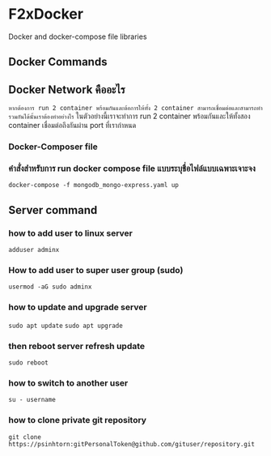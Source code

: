 # F2xDocker
Docker and docker-compose file libraries

## Docker Commands
## Docker Network คืออะไร
`หากต้องการ run 2 container พร้อมกันและต้อการให้ทั้ง 2 container สามารถเชื่อมต่อและสามารถทำรวมกันได้นั้นเราต้องทำอย่างไร`
ในตัวอย่างนี้เราจะทำการ run 2 container พร้อมกันและให้ทั้งสอง container เชื่อมต่อถึงกันผ่าน port ที่เรากำหนด

### Docker-Composer file 

### คำสั่งสำหรับการ run docker compose file แบบระบุชื่อไฟล์แบบเฉพาะเจาะจง
`docker-compose -f mongodb_mongo-express.yaml up`

## Server command
### how to add user to linux server
`adduser adminx`
### How to add user to super user group (sudo)
`usermod -aG sudo adminx`
### how to update and upgrade server
`sudo apt update`
`sudo apt upgrade`
### then reboot server refresh update 
`sudo reboot`

### how to switch to another user
`su - username`

### how to clone private git repository
`git clone https://psinhtorn:gitPersonalToken@github.com/gituser/repository.git`



